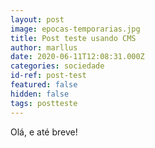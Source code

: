 ```yaml
---
layout: post
image: epocas-temporarias.jpg
title: Post teste usando CMS
author: marllus
date: 2020-06-11T12:08:31.000Z
categories: sociedade
id-ref: post-test
featured: false
hidden: false
tags: postteste
---
```



Olá, e até breve!

